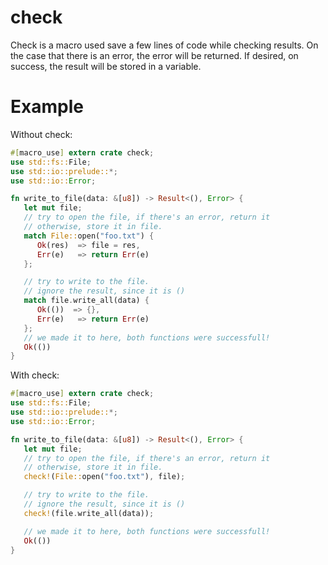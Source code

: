 # check
Check is a macro used save a few lines of code while checking results. On the case that there is an error,
the error will be returned. If desired, on success, the result will be stored
in a variable.

# Example
Without check:
```rust
#[macro_use] extern crate check;
use std::fs::File;
use std::io::prelude::*;
use std::io::Error;

fn write_to_file(data: &[u8]) -> Result<(), Error> {
   let mut file;
   // try to open the file, if there's an error, return it
   // otherwise, store it in file.
   match File::open("foo.txt") {
      Ok(res)  => file = res,
      Err(e)   => return Err(e)
   };

   // try to write to the file.
   // ignore the result, since it is ()
   match file.write_all(data) {
      Ok(())  => {},
      Err(e)   => return Err(e)
   };
   // we made it to here, both functions were successfull!
   Ok(())
}
```
With check:
```rust
#[macro_use] extern crate check;
use std::fs::File;
use std::io::prelude::*;
use std::io::Error;

fn write_to_file(data: &[u8]) -> Result<(), Error> {
   let mut file;
   // try to open the file, if there's an error, return it
   // otherwise, store it in file.
   check!(File::open("foo.txt"), file);

   // try to write to the file.
   // ignore the result, since it is ()
   check!(file.write_all(data));

   // we made it to here, both functions were successfull!
   Ok(())
}
```
